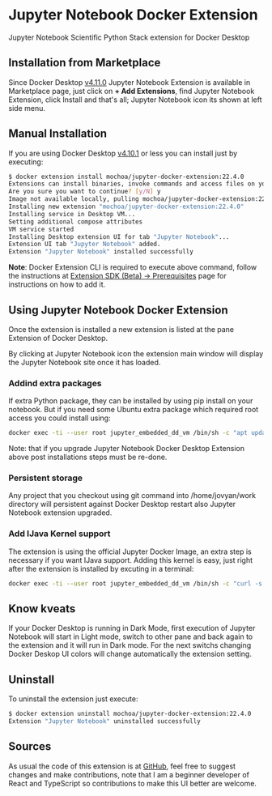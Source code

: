 # Jupyter Notebook Docker Extension

Jupyter Notebook Scientific Python Stack extension for Docker Desktop

## Installation from Marketplace

Since Docker Desktop [v4.11.0](https://docs.docker.com/desktop/release-notes/#docker-desktop-4110) Jupyter Notebook Extension is available in Marketplace page, just click on **+ Add Extensions**, find Jupyter Notebook Extension, click Install and that's all; Jupyter Notebook icon its shown at left side menu.

## Manual Installation

If you are using Docker Desktop [v4.10.1](https://docs.docker.com/desktop/release-notes/#docker-desktop-4101) or less  you can install just by executing:

```bash
$ docker extension install mochoa/jupyter-docker-extension:22.4.0
Extensions can install binaries, invoke commands and access files on your machine.
Are you sure you want to continue? [y/N] y
Image not available locally, pulling mochoa/jupyter-docker-extension:22.4.0...
Installing new extension "mochoa/jupyter-docker-extension:22.4.0"
Installing service in Desktop VM...
Setting additional compose attributes
VM service started
Installing Desktop extension UI for tab "Jupyter Notebook"...
Extension UI tab "Jupyter Notebook" added.
Extension "Jupyter Notebook" installed successfully
```

**Note**: Docker Extension CLI is required to execute above command, follow the instructions at [Extension SDK (Beta) -> Prerequisites](https://docs.docker.com/desktop/extensions-sdk/#prerequisites) page for instructions on how to add it.

## Using Jupyter Notebook Docker Extension

Once the extension is installed a new extension is listed at the pane Extension of Docker Desktop.

By clicking at Jupyter Notebook icon the extension main window will display the Jupyter Notebook site once it has loaded.

### Addind extra packages

If extra Python package, they can be installed by using pip install on your notebook.
But if you need some Ubuntu extra package which required root access you could install using:

```bash
docker exec -ti --user root jupyter_embedded_dd_vm /bin/sh -c "apt update && apt install tcpdump"
```

Note: that if you upgrade Jupyter Notebook Docker Desktop Extension above post installations steps must be re-done.

### Persistent storage

Any project that you checkout using git command into /home/jovyan/work directory will persistent against Docker Desktop restart also Jupyter Notebook extension upgraded.

### Add IJava Kernel support

The extension is using the official Jupyter Docker Image, an extra step is necessary if you want IJava support.
Adding this kernel is easy, just right after the extension is installed by excuting in a terminal:

```bash
docker exec -ti --user root jupyter_embedded_dd_vm /bin/sh -c "curl -s https://raw.githubusercontent.com/marcelo-ochoa/jupyter-docker-extension/main/addJava.sh | bash"
```

## Know kveats

If your Docker Desktop is running in Dark Mode, first execution of Jupyter Notebook will start in Light mode, switch to other pane and back again to the extension and it will run in Dark mode. For the next switchs changing Docker Deskop UI colors will change automatically the extension setting.

## Uninstall

To uninstall the extension just execute:

```bash
$ docker extension uninstall mochoa/jupyter-docker-extension:22.4.0
Extension "Jupyter Notebook" uninstalled successfully
```

## Sources

As usual the code of this extension is at [GitHub](https://github.com/marcelo-ochoa/jupyter-docker-extension), feel free to suggest changes and make contributions, note that I am a beginner developer of React and TypeScript so contributions to make this UI better are welcome.
